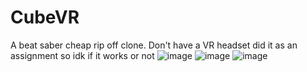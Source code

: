 # CubeVR
A beat saber cheap rip off clone. Don't have a VR headset did it as an assignment so idk if it works or not
![image](https://github.com/user-attachments/assets/e2d7b0ba-735e-47ca-b780-54cb667a8dbd)
![image](https://github.com/user-attachments/assets/93885b44-67f9-48d3-b1d8-24b1ba04e35b)
![image](https://github.com/user-attachments/assets/f6c0a36d-bee2-4ac1-a897-bfc5f1aec051)
